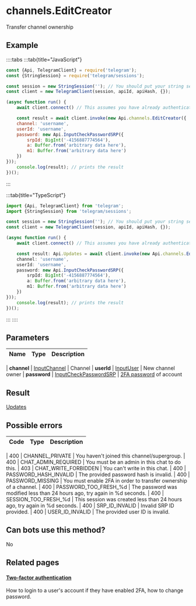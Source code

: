 # channels.EditCreator

Transfer channel ownership



## Example

::::tabs
:::tab{title="JavaScript"}
```js
const {Api, TelegramClient} = require('telegram');
const {StringSession} = require('telegram/sessions');

const session = new StringSession(''); // You should put your string session here
const client = new TelegramClient(session, apiId, apiHash, {});

(async function run() {
    await client.connect() // This assumes you have already authenticated with .start()

    const result = await client.invoke(new Api.channels.EditCreator({
    channel: 'username',
    userId: 'username',
    password: new Api.InputCheckPasswordSRP({
        srpId: BigInt('-4156887774564'),
        a: Buffer.from('arbitrary data here'),
        m1: Buffer.from('arbitrary data here')
    })
}));
    console.log(result); // prints the result
})();
```
:::

:::tab{title="TypeScript"}
```ts
import {Api, TelegramClient} from 'telegram';
import {StringSession} from 'telegram/sessions';

const session = new StringSession(''); // You should put your string session here
const client = new TelegramClient(session, apiId, apiHash, {});

(async function run() {
    await client.connect() // This assumes you have already authenticated with .start()

    const result: Api.Updates = await client.invoke(new Api.channels.EditCreator({
    channel: 'username',
    userId: 'username',
    password: new Api.InputCheckPasswordSRP({
        srpId: BigInt('-4156887774564'),
        a: Buffer.from('arbitrary data here'),
        m1: Buffer.from('arbitrary data here')
    })
}));
    console.log(result); // prints the result
})();
```
:::
::::



## Parameters

| Name | Type | Description |
| :--: | ---- | ----------- |

| **channel** | [InputChannel](https://core.telegram.org/type/InputChannel) | Channel 
| **userId** | [InputUser](https://core.telegram.org/type/InputUser) | New channel owner 
| **password** | [InputCheckPasswordSRP](https://core.telegram.org/type/InputCheckPasswordSRP) | [2FA password](https://core.telegram.org/api/srp) of account 


## Result

[Updates](https://core.telegram.org/type/Updates)



## Possible errors

| Code | Type | Description |
| :--: | ---- | ----------- |

| 400 | CHANNEL\_PRIVATE | You haven't joined this channel/supergroup. 
| 400 | CHAT\_ADMIN\_REQUIRED | You must be an admin in this chat to do this. 
| 403 | CHAT\_WRITE\_FORBIDDEN | You can't write in this chat. 
| 400 | PASSWORD\_HASH\_INVALID | The provided password hash is invalid. 
| 400 | PASSWORD\_MISSING | You must enable 2FA in order to transfer ownership of a channel. 
| 400 | PASSWORD\_TOO\_FRESH\_%d | The password was modified less than 24 hours ago, try again in %d seconds. 
| 400 | SESSION\_TOO\_FRESH\_%d | This session was created less than 24 hours ago, try again in %d seconds. 
| 400 | SRP\_ID\_INVALID | Invalid SRP ID provided. 
| 400 | USER\_ID\_INVALID | The provided user ID is invalid. 


## Can bots use this method?

No

## Related pages

#### [Two-factor authentication](https://core.telegram.org/api/srp)

How to login to a user's account if they have enabled 2FA, how to change password.




